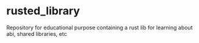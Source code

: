 # rusted_library
Repository for educational purpose containing a rust lib for learning about abi, shared libraries, etc
